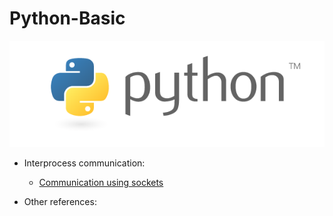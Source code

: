 # Python-Basic

![Screenshot](pylogo.png)

* Interprocess communication: 
  * [Communication using sockets](https://github.com/Ceachi/Python-Repository/tree/master/Python%20basic/Communication%20using%20sockets)
  
* Other references:
